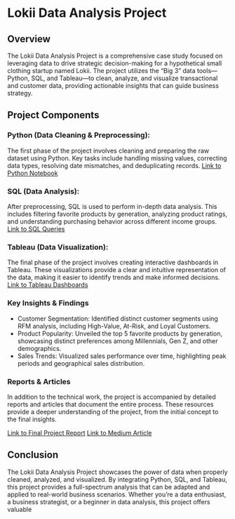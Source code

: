 # Lokii Data Analysis Project

## Overview
The Lokii Data Analysis Project is a comprehensive case study focused on leveraging data to drive strategic decision-making for a hypothetical small clothing startup named Lokii. The project utilizes the “Big 3” data tools—Python, SQL, and Tableau—to clean, analyze, and visualize transactional and customer data, providing actionable insights that can guide business strategy.

## Project Components

### Python (Data Cleaning & Preprocessing):

The first phase of the project involves cleaning and preparing the raw dataset using Python. Key tasks include handling missing values, correcting data types, resolving date mismatches, and deduplicating records.
[Link to Python Notebook](https://github.com/sneyhaa/Lokii-Data-Analysis-Project-/tree/main/Python-Data-Cleaning)
### SQL (Data Analysis):

After preprocessing, SQL is used to perform in-depth data analysis. This includes filtering favorite products by generation, analyzing product ratings, and understanding purchasing behavior across different income groups.
[Link to SQL Queries](https://github.com/sneyhaa/Lokii-Data-Analysis-Project-/tree/main/SQL-Analysis)

### Tableau (Data Visualization):

The final phase of the project involves creating interactive dashboards in Tableau. These visualizations provide a clear and intuitive representation of the data, making it easier to identify trends and make informed decisions.
[Link to Tableau Dashboards](https://github.com/sneyhaa/Lokii-Data-Analysis-Project-/tree/main/Tableau-Dashboards)

### Key Insights & Findings

- Customer Segmentation: Identified distinct customer segments using RFM analysis, including High-Value, At-Risk, and Loyal Customers.
- Product Popularity: Unveiled the top 5 favorite products by generation, showcasing distinct preferences among Millennials, Gen Z, and other demographics.
- Sales Trends: Visualized sales performance over time, highlighting peak periods and geographical sales distribution.

### Reports & Articles
In addition to the technical work, the project is accompanied by detailed reports and articles that document the entire process. These resources provide a deeper understanding of the project, from the initial concept to the final insights.

[Link to Final Project Report](https://github.com/sneyhaa/Lokii-Data-Analysis-Project-/tree/main/Report)
[Link to Medium Article](https://medium.com/@snehakarki.1230/a-journey-through-data-one-project-three-tools-numerous-insights-5dc6df3ebdc7)

## Conclusion
The Lokii Data Analysis Project showcases the power of data when properly cleaned, analyzed, and visualized. By integrating Python, SQL, and Tableau, this project provides a full-spectrum analysis that can be adapted and applied to real-world business scenarios. Whether you’re a data enthusiast, a business strategist, or a beginner in data analysis, this project offers valuable
